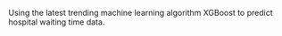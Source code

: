 Using the latest trending machine learning algorithm XGBoost to predict hospital waiting time data.
